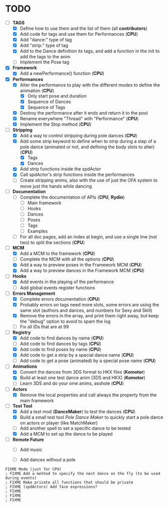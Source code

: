 # TODO
- [ ] **TAGS**
    - [X] Define how to use them and the list of them (all **contributors**)
    - [X] Add code for tags and use them for Performances (**CPU**)
    - [X] Add "dance:<name>" type of tag
    - [X] Add "strip:<values>" type of tag
	- [X] Add to the Dance definition its tags, and add a function in the init to add the tags to the anim
	- [ ] Implement the Pose tag
- [X] **Framework**
    - [X] Add a newPerformance() function (**CPU**)
- [X] **Performances**
    - [X] Alter the performance to play with the different modes to define the animation (**CPU**)
	    - [X] Only start pose and duration
	    - [X] Sequence of Dances
	    - [X] Sequence of Tags
	- [x] Destroy the performance after it ends and return it to the pool
    - [X] Rename everywhere "Thread" with "Performance" (**CPU**)
    - [X] Implement the Stop method (**CPU**)
- [ ] **Stripping**
    - [X] Add a way to control stripping during pole dances (**CPU**)
    - [X] Add some strip keyword to define when to strip during a step of a pole dance (animated or not, and defining the body slots to alter) (**CPU**)
	    - [X] Tags
		- [X] Dances
	- [X] Add strip functions inside the spdActor
	- [X] Call spdActor's strip functions inside the performances
	- [ ] Create stripping anims, also with the use of just the OFA system to move just the hands while dancing
- [ ] **Documentation**
    - [ ] Complete the documentation of APIs (**CPU**, **Rydin**)
	    - [ ] Main framework
	    - [ ] Hooks
	    - [ ] Dances
	    - [ ] Poses
	    - [ ] Tags
	    - [ ] Examples
    - [ ] For all doc pages, add an index at begin, and use a single line (not two) to split the sections (**CPU**)
- [ ] **MCM**
    - [X] Add a MCM to the framework (**CPU**)
    - [ ] Complete the MCM with all the options (**CPU**)
    - [X] Add a way to preview poses in the Framework MCM (**CPU**)
    - [X] Add a way to preview dances in the Framework MCM (**CPU**)
- [ ] **Hooks**
    - [X] Add events in the playing of the performance
    - [ ] Add global events register functions
- [ ] **Errors Management**
	- [X] Complete errors documentation (**CPU**)
	- [X] Probably errors on tags need more slots, some errors are using the same slot (authors and dances, and numbers for Sexy and Skill)
	- [X] Remove the errors in the array, and print them right away, but keep the "debug" option to avoid to spam the log
	- [ ] Fix all IDs that are at 99
- [ ] **Registry**
    - [X] Add code to find dances by name (**CPU**)
    - [ ] Add code to find dances by tags (**CPU**)
    - [X] Add code to find poses by name (**CPU**)
    - [X] Add code to get a strip by a special dance name (**CPU**)
    - [ ] Add code to get a pose (animated) by a special pose name (**CPU**)
- [ ] **Animations**
    - [X] Convert the dances from 3DS format to HKX files (**Komotor**)
	- [X] Build at least one test dance anim (3DS and HKX) (**Komotor**)
	- [ ] Learn 3DS and do your onw anims, asshole (**CPU**)
- [ ] **Actors**
    - [X] Remove the local properties and call always the property from the main framework
- [ ] **Test Tool**
    - [X] Add a test mod (__DanceMaker__) to test the dances (**CPU**)
    - [X] Build a small test tool _Pole Dance Maker_ to quickly start a pole dance on actors or player (like MatchMaker)
	- [ ] Add another spell to set a specific dance to be tested
	- [X] Add a MCM to set up the dance to be played
- [ ] **Remote Future**
    - [ ] Add music
    - [ ] Add dances without a pole

	
	
	
```
FIXME Mode (just for CPU)
; FIXME Add a method to specify the next dance on the fly (to be used during events)
; FIXME Make private all functions that should be private
; FIXME (spdActors) Add face expressions?
; FIXME 
; FIXME 
; FIXME 




```